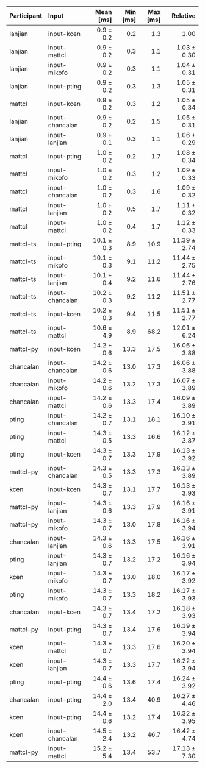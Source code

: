 | Participant | Input | Mean [ms] | Min [ms] | Max [ms] | Relative |
|:---|:---|---:|---:|---:|---:|
| lanjian | input-kcen | 0.9 ± 0.2 | 0.2 | 1.3 | 1.00 |
| lanjian | input-mattcl | 0.9 ± 0.2 | 0.3 | 1.1 | 1.03 ± 0.30 |
| lanjian | input-mikofo | 0.9 ± 0.2 | 0.3 | 1.1 | 1.04 ± 0.31 |
| lanjian | input-pting | 0.9 ± 0.2 | 0.3 | 1.3 | 1.05 ± 0.31 |
| mattcl | input-kcen | 0.9 ± 0.2 | 0.3 | 1.2 | 1.05 ± 0.34 |
| lanjian | input-chancalan | 0.9 ± 0.2 | 0.2 | 1.5 | 1.05 ± 0.31 |
| lanjian | input-lanjian | 0.9 ± 0.1 | 0.3 | 1.1 | 1.06 ± 0.29 |
| mattcl | input-pting | 1.0 ± 0.2 | 0.2 | 1.7 | 1.08 ± 0.34 |
| mattcl | input-mikofo | 1.0 ± 0.2 | 0.3 | 1.2 | 1.09 ± 0.33 |
| mattcl | input-chancalan | 1.0 ± 0.2 | 0.3 | 1.6 | 1.09 ± 0.32 |
| mattcl | input-lanjian | 1.0 ± 0.2 | 0.5 | 1.7 | 1.11 ± 0.32 |
| mattcl | input-mattcl | 1.0 ± 0.2 | 0.4 | 1.7 | 1.12 ± 0.33 |
| mattcl-ts | input-pting | 10.1 ± 0.3 | 8.9 | 10.9 | 11.39 ± 2.74 |
| mattcl-ts | input-mikofo | 10.1 ± 0.3 | 9.1 | 11.2 | 11.44 ± 2.75 |
| mattcl-ts | input-lanjian | 10.1 ± 0.4 | 9.2 | 11.6 | 11.44 ± 2.76 |
| mattcl-ts | input-chancalan | 10.2 ± 0.3 | 9.2 | 11.2 | 11.51 ± 2.77 |
| mattcl-ts | input-kcen | 10.2 ± 0.3 | 9.4 | 11.5 | 11.51 ± 2.77 |
| mattcl-ts | input-mattcl | 10.6 ± 4.9 | 8.9 | 68.2 | 12.01 ± 6.24 |
| mattcl-py | input-kcen | 14.2 ± 0.6 | 13.3 | 17.5 | 16.06 ± 3.88 |
| chancalan | input-chancalan | 14.2 ± 0.6 | 13.0 | 17.3 | 16.06 ± 3.88 |
| chancalan | input-mikofo | 14.2 ± 0.6 | 13.2 | 17.3 | 16.07 ± 3.89 |
| chancalan | input-mattcl | 14.2 ± 0.6 | 13.3 | 17.4 | 16.09 ± 3.89 |
| pting | input-chancalan | 14.2 ± 0.7 | 13.1 | 18.1 | 16.10 ± 3.91 |
| pting | input-mattcl | 14.3 ± 0.5 | 13.3 | 16.6 | 16.12 ± 3.87 |
| pting | input-kcen | 14.3 ± 0.7 | 13.3 | 17.9 | 16.13 ± 3.92 |
| mattcl-py | input-chancalan | 14.3 ± 0.5 | 13.3 | 17.3 | 16.13 ± 3.89 |
| kcen | input-kcen | 14.3 ± 0.7 | 13.1 | 17.7 | 16.13 ± 3.93 |
| mattcl-py | input-lanjian | 14.3 ± 0.6 | 13.3 | 17.9 | 16.16 ± 3.91 |
| mattcl-py | input-mikofo | 14.3 ± 0.7 | 13.0 | 17.8 | 16.16 ± 3.94 |
| chancalan | input-lanjian | 14.3 ± 0.6 | 13.3 | 17.5 | 16.16 ± 3.91 |
| pting | input-lanjian | 14.3 ± 0.7 | 13.2 | 17.2 | 16.16 ± 3.94 |
| kcen | input-mikofo | 14.3 ± 0.7 | 13.0 | 18.0 | 16.17 ± 3.92 |
| pting | input-mikofo | 14.3 ± 0.7 | 13.3 | 18.2 | 16.17 ± 3.93 |
| chancalan | input-kcen | 14.3 ± 0.7 | 13.4 | 17.2 | 16.18 ± 3.93 |
| mattcl-py | input-pting | 14.3 ± 0.7 | 13.4 | 17.6 | 16.19 ± 3.94 |
| kcen | input-mattcl | 14.3 ± 0.7 | 13.3 | 17.6 | 16.20 ± 3.94 |
| kcen | input-lanjian | 14.3 ± 0.7 | 13.3 | 17.7 | 16.22 ± 3.94 |
| pting | input-pting | 14.4 ± 0.6 | 13.6 | 17.4 | 16.24 ± 3.92 |
| chancalan | input-pting | 14.4 ± 2.0 | 13.4 | 40.9 | 16.27 ± 4.46 |
| kcen | input-pting | 14.4 ± 0.6 | 13.2 | 17.4 | 16.32 ± 3.95 |
| kcen | input-chancalan | 14.5 ± 2.4 | 13.2 | 46.7 | 16.42 ± 4.74 |
| mattcl-py | input-mattcl | 15.2 ± 5.4 | 13.4 | 53.7 | 17.13 ± 7.30 |
